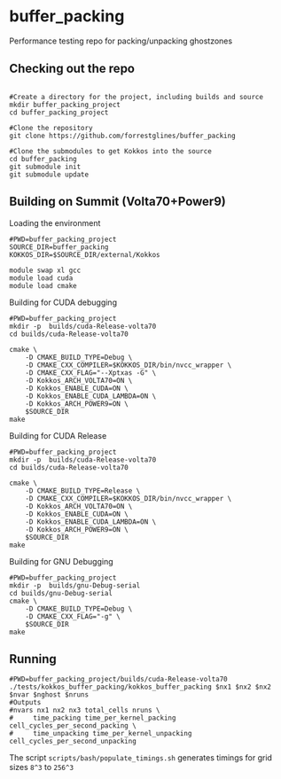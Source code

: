 # buffer_packing
Performance testing repo for packing/unpacking ghostzones


## Checking out the repo
```

#Create a directory for the project, including builds and source
mkdir buffer_packing_project
cd buffer_packing_project

#Clone the repository
git clone https://github.com/forrestglines/buffer_packing

#Clone the submodules to get Kokkos into the source
cd buffer_packing
git submodule init
git submodule update
```

## Building on Summit (Volta70+Power9)

Loading the environment
```
#PWD=buffer_packing_project
SOURCE_DIR=buffer_packing
KOKKOS_DIR=$SOURCE_DIR/external/Kokkos

module swap xl gcc 
module load cuda
module load cmake
```

Building for CUDA debugging
```
#PWD=buffer_packing_project
mkdir -p  builds/cuda-Release-volta70
cd builds/cuda-Release-volta70

cmake \
    -D CMAKE_BUILD_TYPE=Debug \
    -D CMAKE_CXX_COMPILER=$KOKKOS_DIR/bin/nvcc_wrapper \
    -D CMAKE_CXX_FLAG="--Xptxas -G" \
    -D Kokkos_ARCH_VOLTA70=ON \
    -D Kokkos_ENABLE_CUDA=ON \
    -D Kokkos_ENABLE_CUDA_LAMBDA=ON \
    -D Kokkos_ARCH_POWER9=ON \
    $SOURCE_DIR
make
```

Building for CUDA Release
```
#PWD=buffer_packing_project
mkdir -p  builds/cuda-Release-volta70
cd builds/cuda-Release-volta70

cmake \
    -D CMAKE_BUILD_TYPE=Release \
    -D CMAKE_CXX_COMPILER=$KOKKOS_DIR/bin/nvcc_wrapper \
    -D Kokkos_ARCH_VOLTA70=ON \
    -D Kokkos_ENABLE_CUDA=ON \
    -D Kokkos_ENABLE_CUDA_LAMBDA=ON \
    -D Kokkos_ARCH_POWER9=ON \
    $SOURCE_DIR
make
```

Building for GNU Debugging
```
#PWD=buffer_packing_project
mkdir -p  builds/gnu-Debug-serial
cd builds/gnu-Debug-serial
cmake \
    -D CMAKE_BUILD_TYPE=Debug \
    -D CMAKE_CXX_FLAG="-g" \
    $SOURCE_DIR
make
```

## Running
```
#PWD=buffer_packing_project/builds/cuda-Release-volta70
./tests/kokkos_buffer_packing/kokkos_buffer_packing $nx1 $nx2 $nx2 $nvar $nghost $nruns
#Outputs 
#nvars nx1 nx2 nx3 total_cells nruns \
#     time_packing time_per_kernel_packing cell_cycles_per_second_packing \
#     time_unpacking time_per_kernel_unpacking cell_cycles_per_second_unpacking

```

The script `scripts/bash/populate_timings.sh` generates timings for grid sizes `8^3` to `256^3`
